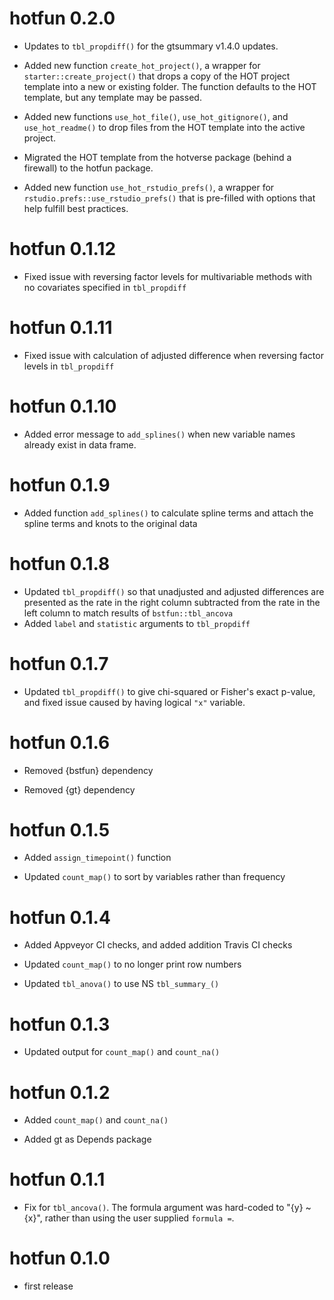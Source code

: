 # hotfun 0.2.0

* Updates to `tbl_propdiff()` for the gtsummary v1.4.0 updates.

* Added new function `create_hot_project()`, a wrapper for `starter::create_project()` that drops a copy of the HOT project template into a new or existing folder. The function defaults to the HOT template, but any template may be passed.

* Added new functions `use_hot_file()`, `use_hot_gitignore()`, and `use_hot_readme()` to drop files from the HOT template into the active project.

* Migrated the HOT template from the hotverse package (behind a firewall) to the hotfun package.

* Added new function `use_hot_rstudio_prefs()`, a wrapper for `rstudio.prefs::use_rstudio_prefs()` that is pre-filled with options that help fulfill best practices.

# hotfun 0.1.12

- Fixed issue with reversing factor levels for multivariable methods with no covariates specified in `tbl_propdiff`

# hotfun 0.1.11

- Fixed issue with calculation of adjusted difference when reversing factor levels in `tbl_propdiff`

# hotfun 0.1.10

- Added error message to `add_splines()` when new variable names already exist in data frame.

# hotfun 0.1.9

- Added function `add_splines()` to calculate spline terms and attach the spline terms and knots to the original data

# hotfun 0.1.8

- Updated `tbl_propdiff()` so that unadjusted and adjusted differences are presented as the rate in the right column subtracted from the rate in the left column to match results of `bstfun::tbl_ancova`
- Added `label` and `statistic` arguments to `tbl_propdiff`

# hotfun 0.1.7

- Updated `tbl_propdiff()` to give chi-squared or Fisher's exact p-value, and fixed issue caused by having logical `"x"` variable.

# hotfun 0.1.6

- Removed {bstfun} dependency 

- Removed {gt} dependency 

# hotfun 0.1.5

- Added `assign_timepoint()` function

- Updated `count_map()` to sort by variables rather than frequency

# hotfun 0.1.4

- Added Appveyor CI checks, and added addition Travis CI checks

- Updated `count_map()` to no longer print row numbers

- Updated `tbl_anova()` to use NS `tbl_summary_()`

# hotfun 0.1.3

- Updated output for `count_map()` and `count_na()`

# hotfun 0.1.2

- Added `count_map()` and `count_na()`

- Added gt as Depends package

# hotfun 0.1.1

- Fix for `tbl_ancova()`. The formula argument was hard-coded to "{y} ~ {x}", rather than using the user supplied `formula =`.

# hotfun 0.1.0

- first release
